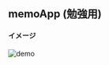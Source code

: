 ##  memoApp (勉強用)


#### イメージ


![demo](https://raw.githubusercontent.com/wiki/MasakiSakai0305/MemoApp/images/memoAppDemo.gif)

